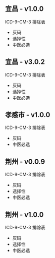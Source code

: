 ## 宜昌 - v1.0.0

ICD-9-CM-3 排除表

- 灰码
- 选择性
- 中医必选

## 宜昌 - v3.0.2

ICD-9-CM-3 排除表

- 灰码
- 选择性
- 中医必选

## 孝感市 - v1.0.0

ICD-9-CM-3 排除表

- 灰码
- 中医必选

## 荆州 - v0.0.9

ICD-9-CM-3 排除表

- 灰码
- 选择性
- 中医必选

## 荆州 - v1.0.0

ICD-9-CM-3 排除表

- 灰码
- 选择性
- 中医必选
